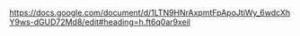 ---
---
https://docs.google.com/document/d/1LTN9HNrAxpmtFpApoJtiWy_6wdcXhY9ws-dGUD72Md8/edit#heading=h.ft6q0ar9xeil